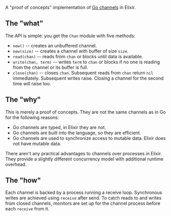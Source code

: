 A "proof of concepts" implementation of [Go channels][1] in Elixir.

  [1]: http://golang.org/doc/effective_go.html#channels

## The "what"

The API is simple: you get the `Chan` module with five methods:

* `new()` -- creates an unbuffered channel.
* `new(size)` -- creates a channel with buffer of size `size`.
* `read(chan)` -- reads from `chan` or blocks until data is available.
* `write(chan, term)` -- writes `term` to `chan` or blocks if no one is reading from the channel or its buffer is full.
* `close(chan)` -- closes `chan`. Subsequent reads from `chan` return `nil` immediately. Subsequent writes raise. Closing a channel for the second time will raise too.

## The "why"

This is merely a proof of concepts. They are not the same channels as in Go for the following reasons:

* Go channels are typed, in Elixir they are not.
* Go channels are built into the language, so they are efficient.
* Go channels are used to synchronize access to mutable data. Elixir does not have mutable data.

There aren't any practical advantages to channels over processes in Elixir. They provide a slightly different concurrency model with additional runtime overhead.

## The "how"

Each channel is backed by a process running a receive loop. Synchronous writes are achieved using `receive` after send. To catch reads to and writes from closed channels, monitors are set up for the channel process before each `receive` from it.
